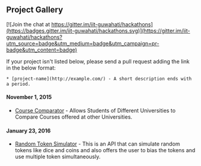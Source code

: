 ## Project Gallery

[![Join the chat at https://gitter.im/iit-guwahati/hackathons](https://badges.gitter.im/iit-guwahati/hackathons.svg)](https://gitter.im/iit-guwahati/hackathons?utm_source=badge&utm_medium=badge&utm_campaign=pr-badge&utm_content=badge)

If your project isn't listed below, please send a pull request adding the link in the below format:

`* [project-name](http://example.com/) - A short description ends with a period.`

#### November 1, 2015
* [Course Comparator](https://github.com/108anup/course-comparator) - Allows Students of Different Universities to Compare Courses offered at other Universities.

#### January 23, 2016
* [Random Token Simulator](https://github.com/108anup/Random-Token-Simulation---REST-API) - This is an API that can simulate random tokens like dice and coins and also offers the user to bias the tokens and use multiple token simultaneously.

